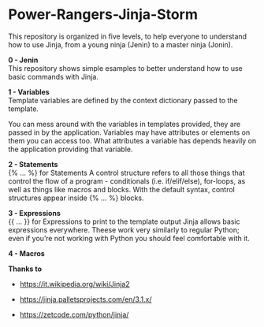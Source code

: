 # Power-Rangers-Jinja-Storm

This repository is organized in five levels, to help everyone to understand how to use Jinja, from a young ninja (Jenin) to a master ninja (Jonin).

**0 - Jenin** \
This repository shows simple esamples to better understand how to use basic commands with Jinja.


**1 - Variables** \
Template variables are defined by the context dictionary passed to the template.

You can mess around with the variables in templates provided, they are passed in by the application. Variables may have attributes or elements on them you can access too. What attributes a variable has depends heavily on the application providing that variable.


**2 - Statements**\
{% ... %} for Statements
A control structure refers to all those things that control the flow of a program - conditionals (i.e. if/elif/else), for-loops, as well as things like macros and blocks. With the default syntax, control structures appear inside {% ... %} blocks.



**3 - Expressions**\
{{ ... }} for Expressions to print to the template output
Jinja allows basic expressions everywhere. Theese work very similarly to regular Python; even if you’re not working with Python you should feel comfortable with it.

**4 - Macros**





**Thanks to**

- https://it.wikipedia.org/wiki/Jinja2

- https://jinja.palletsprojects.com/en/3.1.x/

- https://zetcode.com/python/jinja/